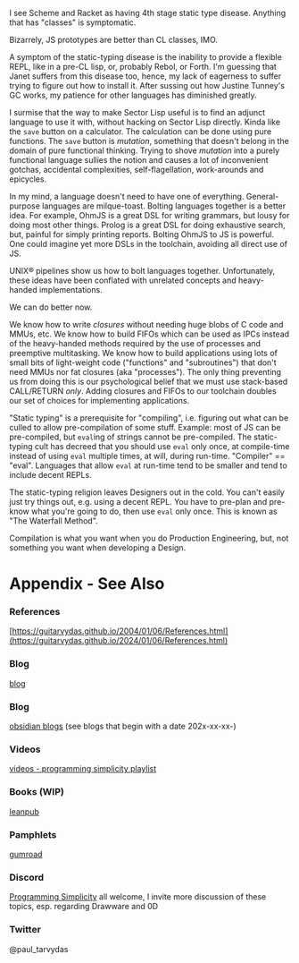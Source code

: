 I see Scheme and Racket as having 4th stage static type disease. Anything that has "classes" is symptomatic. 

Bizarrely, JS prototypes are better than CL classes, IMO. 

A symptom of the static-typing disease is the inability to provide a flexible REPL, like in a pre-CL lisp, or, probably Rebol, or Forth. I'm guessing that Janet suffers from this disease too, hence, my lack of eagerness to suffer trying to figure out how to install it. After sussing out how Justine Tunney's GC works, my patience for other languages has diminished greatly. 

I surmise that the way to make Sector Lisp useful is to find an adjunct language to use it with, without hacking on Sector Lisp directly. Kinda like the `save` button on a calculator. The calculation can be done using pure functions. The `save` button is *mutation*, something that doesn't belong in the domain of pure functional thinking. Trying to shove *mutation* into a purely functional language sullies the notion and causes a lot of inconvenient gotchas, accidental complexities, self-flagellation, work-arounds and epicycles.

In my mind, a language doesn't need to have one of everything. General-purpose languages are milque-toast. Bolting languages together is a better idea. For example, OhmJS is a great DSL for writing grammars, but lousy for doing most other things. Prolog is a great DSL for doing exhaustive search, but, painful for simply printing reports. Bolting OhmJS to JS is powerful. One could imagine yet more DSLs in the toolchain, avoiding all direct use of JS. 

UNIX® pipelines show us how to bolt languages together. Unfortunately, these ideas have been conflated with unrelated concepts and heavy-handed implementations. 

We can do better now. 

We know how to write *closures* without needing huge blobs of C code and MMUs, etc. We know how to build FIFOs which can be used as IPCs instead of the heavy-handed methods required by the use of processes and preemptive multitasking. We know how to build applications using lots of small bits of light-weight code ("functions" and "subroutines") that don't need MMUs nor fat closures (aka "processes"). The only thing preventing us from doing this is our psychological belief that we must use stack-based CALL/RETURN *only*. Adding closures and FIFOs to our toolchain doubles our set of choices for implementing applications.

"Static typing" is a prerequisite for "compiling", i.e. figuring out what can be culled to allow pre-compilation of some stuff. Example: most of JS can be pre-compiled, but `eval`ing of strings cannot be pre-compiled. The static-typing cult has decreed that you should use `eval` only once, at compile-time instead of using `eval` multiple times, at will, during run-time. "Compiler" == "eval". Languages that allow `eval` at run-time tend to be smaller and tend to include decent REPLs. 

The static-typing religion leaves Designers out in the cold. You can't easily just try things out, e.g. using a decent REPL. You have to pre-plan and pre-know what you're going to do, then use `eval` only once.  This is known as "The Waterfall Method".

Compilation is what you want when you do Production Engineering, but, not something you want when developing a Design.


# Appendix - See Also

### References

[https://guitarvydas.github.io/2004/01/06/References.html](https://guitarvydas.github.io/2024/01/06/References.html)

### Blog
[blog](https://guitarvydas.github.io/)

### Blog
[obsidian blogs](https://publish.obsidian.md/programmingsimplicity) (see blogs that begin with a date 202x-xx-xx-)
### Videos
[videos - programming simplicity playlist](https://www.youtube.com/@programmingsimplicity2980)
### Books (WIP)
[leanpub](https://leanpub.com/u/paul-tarvydas)
### Pamphlets
[gumroad](https://tarvydas.gumroad.com/l/dvtej?_gl=1*o7hy6z*_ga*MjA0NzUyMDY1Mi4xNzA3NDc3MDIx*_ga_6LJN6D94N6*MTcwNzQ3NzAyMC4xLjEuMTcwNzQ3NzI5Ni4wLjAuMA..)
### Discord
[Programming Simplicity](https://discord.gg/Jjx62ypR) all welcome, I invite more discussion of these topics, esp. regarding Drawware and 0D
### Twitter
@paul_tarvydas

<script src="https://utteranc.es/client.js" 
        repo="guitarvydas/guitarvydas.github.io" 
        issue-term="pathname" 
        theme="github-light" 
        crossorigin="anonymous" 
        async> 
</script> 
